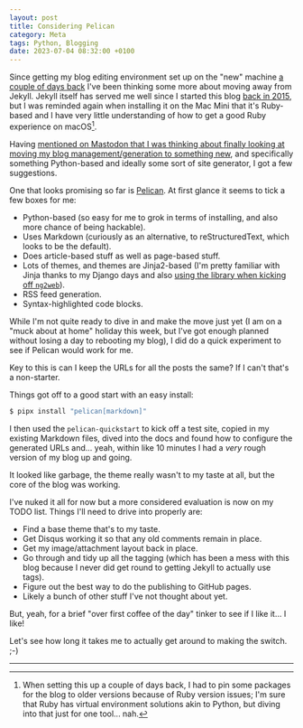 ```yaml
---
layout: post
title: Considering Pelican
category: Meta
tags: Python, Blogging
date: 2023-07-04 08:32:00 +0100
---
```


Since getting my blog editing environment set up on the "new" machine [a
couple of days back](/2023/07/02/catching-up.html) I've been thinking some
more about moving away from Jekyll. Jekyll itself has served me well since I
started this blog [back in 2015](/2015/06/18/hello-world.html), but I was
reminded again when installing it on the Mac Mini that it's Ruby-based and I
have very little understanding of how to get a good Ruby experience on
macOS[^1].

Having [mentioned on Mastodon that I was thinking about finally looking at
moving my blog management/generation to something
new](https://fosstodon.org/@davep/110643256889173912), and specifically
something Python-based and ideally some sort of site generator, I got a few
suggestions.

One that looks promising so far is [Pelican](https://getpelican.com/). At
first glance it seems to tick a few boxes for me:

- Python-based (so easy for me to grok in terms of installing, and also more
  chance of being hackable).
- Uses Markdown (curiously as an alternative, to reStructuredText, which
  looks to be the default).
- Does article-based stuff as well as page-based stuff.
- Lots of themes, and themes are Jinja2-based (I'm pretty familiar with
  Jinja thanks to my Django days and also [using the library when kicking
  off `ng2web`](https://github.com/davep/ng2web)).
- RSS feed generation.
- Syntax-highlighted code blocks.


While I'm not quite ready to dive in and make the move just yet (I am on a
"muck about at home" holiday this week, but I've got enough planned without
losing a day to rebooting my blog), I did do a quick experiment to see if
Pelican would work for me.

Key to this is can I keep the URLs for all the posts the same? If I can't
that's a non-starter.

Things got off to a good start with an easy install:

```sh
$ pipx install "pelican[markdown]"
```

I then used the `pelican-quickstart` to kick off a test site, copied in my
existing Markdown files, dived into the docs and found how to configure the
generated URLs and... yeah, within like 10 minutes I had a *very* rough
version of my blog up and going.

It looked like garbage, the theme really wasn't to my taste at all, but the
core of the blog was working.

I've nuked it all for now but a more considered evaluation is now on my TODO
list. Things I'll need to drive into properly are:

- Find a base theme that's to my taste.
- Get Disqus working it so that any old comments remain in place.
- Get my image/attachment layout back in place.
- Go through and tidy up all the tagging (which has been a mess with this
  blog because I never did get round to getting Jekyll to actually use
  tags).
- Figure out the best way to do the publishing to GitHub pages.
- Likely a bunch of other stuff I've not thought about yet.

But, yeah, for a brief "over first coffee of the day" tinker to see if I
like it... I like!

Let's see how long it takes me to actually get around to making the switch.
;-)

---
[^1]: When setting this up a couple of days back, I had to pin some packages
    for the blog to older versions because of Ruby version issues; I'm sure
    that Ruby has virtual environment solutions akin to Python, but diving
    into that just for one tool... nah.

[//]: # (2023-07-04-considering-pelican.md ends here)
